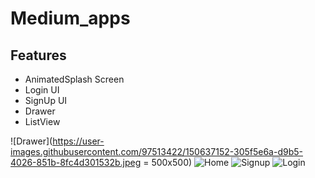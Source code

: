 # Medium_apps

## Features
- AnimatedSplash Screen
- Login UI
- SignUp UI
- Drawer
- ListView


![Drawer](https://user-images.githubusercontent.com/97513422/150637152-305f5e6a-d9b5-4026-851b-8fc4d301532b.jpeg = 500x500)
![Home](https://user-images.githubusercontent.com/97513422/150637158-5f18cdaf-e684-4d31-abfb-4430f9325866.jpeg)
![Signup](https://user-images.githubusercontent.com/97513422/150637161-7f2900aa-52f8-4010-a6e2-4a4c38096ba7.jpeg)
![Login](https://user-images.githubusercontent.com/97513422/150637162-eb45b6df-862d-4c90-8f6c-06d9a59816ba.jpeg)
